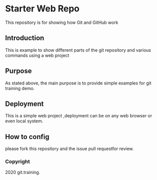 # Starter Web Repo

This repository is for showing how Git and GitHub work

## Introduction

This is example to show different parts of the git repository and various commands using a web project


## Purpose

As stated above, the main purpose is to provide simple examples for git training demo.


## Deployment

This is a simple web project ,deployment can be on any web browser or even local system.


## How to config

please fork this repository and the issue pull requestfor review.

### Copyright

2020 git.training.
